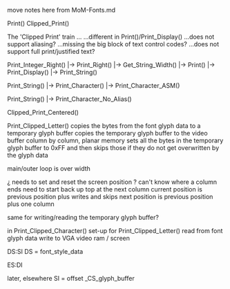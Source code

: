 


move notes here from MoM-Fonts.md



Print()
Clipped_Print()

The 'Clipped Print' train ...
...different in Print()/Print_Display()
...does not support aliasing?
...missing the big block of text control codes?
...does not support full print/justified text?



Print_Integer_Right()
    |-> Print_Right()
        |-> Get_String_Width()
        |-> Print()
            |-> Print_Display()
                |-> Print_String()


Print_String()
    |-> Print_Character()
        |-> Print_Character_ASM()

Print_String()
    |-> Print_Character_No_Alias()



Clipped_Print_Centered()


Print_Clipped_Letter()
copies the bytes from the font glyph data to a temporary glyph buffer
copies the temporary glyph buffer to the video buffer
column by column, planar memory
sets all the bytes in the temporary glyph buffer to 0xFF and then skips those if they do not get overwritten by the glyph data


main/outer loop is over width

¿ needs to set and reset the screen position ?
can't know where a column ends
need to start back up top at the next column
current position is previous position plus writes and skips
next position is previous position plus one column

same for writing/reading the temporary glyph buffer?


in Print_Clipped_Character()
set-up for Print_Clipped_Letter()
read from font glyph data
write to VGA video ram / screen

DS:SI
DS = font_style_data

ES:DI


later, elsewhere
SI = offset _CS_glyph_buffer

